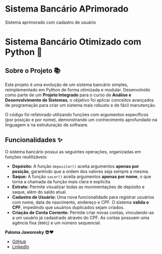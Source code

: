# Sistema Bancário APrimorado
Sistema aprimorado com cadastro de usuário
# Sistema Bancário Otimizado com Python 🏦

## Sobre o Projeto 📚

Este projeto é uma evolução de um sistema bancário simples, reimplementado em Python de forma otimizada e modular. Desenvolvido como parte de um **Projeto Integrado** para o curso de **Análise e Desenvolvimento de Sistemas**, o objetivo foi aplicar conceitos avançados de programação para criar um sistema mais robusto e de fácil manutenção.

O código foi refatorado utilizando funções com argumentos específicos (por posição e por nome), demonstrando um conhecimento aprofundado na linguagem e na estruturação de software.

## Funcionalidades ✨

O sistema bancário possui as seguintes operações, organizadas em funções reutilizáveis:

-   **Depósito:** A função `depositar()` aceita argumentos **apenas por posição**, garantindo que a ordem dos valores seja sempre a mesma.
-   **Saque:** A função `sacar()` aceita argumentos **apenas por nome**, o que torna a chamada da função mais clara e explícita.
-   **Extrato:** Permite visualizar todas as movimentações de depósito e saque, além do saldo atual.
-   **Cadastro de Usuário:** Uma nova funcionalidade para registrar usuários com nome, data de nascimento, endereço e CPF. O sistema **valida o CPF**, impedindo que usuários duplicados sejam criados.
-   **Criação de Conta Corrente:** Permite criar novas contas, vinculando-as a um usuário já cadastrado através do CPF. As contas possuem uma agência fixa (`0001`) e um número sequencial.

**Paloma Jaworosky 😎❤️**

- [GitHub](https://github.com/PJaworosky)
- [LinkedIn](https://www.linkedin.com/in/palomajaworosky)